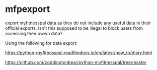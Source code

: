 # mfpexport
export myfitnesspal data as they do not include any useful data in their official exports. Isn't this supposed to be illegal to block users from accessing their owwn data?

Using the following for data export:

https://python-myfitnesspal.readthedocs.io/en/latest/how_to/diary.html 


https://github.com/coddingtonbear/python-myfitnesspal/tree/master
